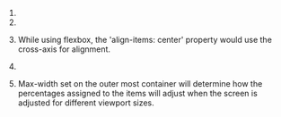 1.

2.

3. While using flexbox, the 'align-items: center' property would use the cross-axis for alignment.

4. 

5. Max-width set on the outer most container will determine how the percentages assigned to the 
   items will adjust when the screen is adjusted for different viewport sizes. 
